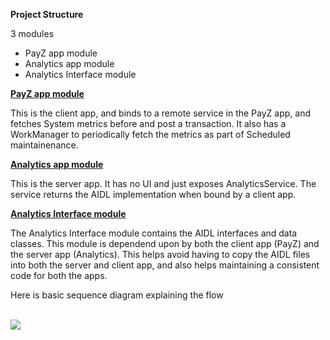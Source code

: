 **Project Structure**

3 modules
 - PayZ app module
 - Analytics app module
 - Analytics Interface module

**[PayZ app module](https://github.com/gabriel-rajadurai/PayZ-Interview-Assignment-/tree/main/app)**

This is the client app, and binds to a remote service in the PayZ app, and fetches System metrics before and post a transaction. It also has a WorkManager to periodically fetch the metrics as part of Scheduled maintainenance.

**[Analytics app module](https://github.com/gabriel-rajadurai/PayZ-Interview-Assignment-/tree/main/analytics)**

This is the server app. It has no UI and just exposes AnalyticsService. The service returns the AIDL implementation when bound by a client app.

**[Analytics Interface module](https://github.com/gabriel-rajadurai/PayZ-Interview-Assignment-/tree/main/analyticsInterface)**

The Analytics Interface module contains the AIDL interfaces and data classes. This module is dependend upon by both the client app (PayZ) and the server app (Analytics). This helps avoid having to copy the AIDL files into both the server and client app, and also helps maintaining a consistent code for both the apps.

Here is basic sequence diagram explaining the flow

<br><img src = "https://github.com/gabriel-rajadurai/PayZ-Interview-Assignment-/blob/main/sequence-diagram.png"/>

